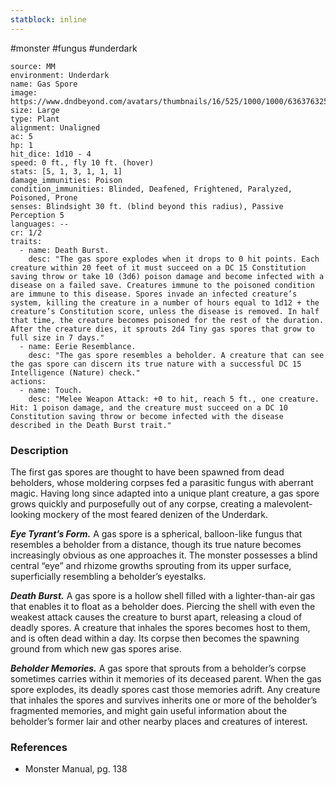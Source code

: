 ```yaml
---
statblock: inline
---
```

 #monster #fungus #underdark

```statblock
source: MM
environment: Underdark
name: Gas Spore
image: https://www.dndbeyond.com/avatars/thumbnails/16/525/1000/1000/636376325969431504.jpeg
size: Large
type: Plant
alignment: Unaligned
ac: 5
hp: 1
hit_dice: 1d10 - 4
speed: 0 ft., fly 10 ft. (hover)
stats: [5, 1, 3, 1, 1, 1]
damage_immunities: Poison
condition_immunities: Blinded, Deafened, Frightened, Paralyzed, Poisoned, Prone
senses: Blindsight 30 ft. (blind beyond this radius), Passive Perception 5
languages: --
cr: 1/2
traits:
  - name: Death Burst.
    desc: "The gas spore explodes when it drops to 0 hit points. Each creature within 20 feet of it must succeed on a DC 15 Constitution saving throw or take 10 (3d6) poison damage and become infected with a disease on a failed save. Creatures immune to the poisoned condition are immune to this disease. Spores invade an infected creature’s system, killing the creature in a number of hours equal to 1d12 + the creature’s Constitution score, unless the disease is removed. In half that time, the creature becomes poisoned for the rest of the duration. After the creature dies, it sprouts 2d4 Tiny gas spores that grow to full size in 7 days."
  - name: Eerie Resemblance.
    desc: "The gas spore resembles a beholder. A creature that can see the gas spore can discern its true nature with a successful DC 15 Intelligence (Nature) check."
actions:
  - name: Touch.
    desc: "Melee Weapon Attack: +0 to hit, reach 5 ft., one creature. Hit: 1 poison damage, and the creature must succeed on a DC 10 Constitution saving throw or become infected with the disease described in the Death Burst trait."
```

### Description

The first gas spores are thought to have been spawned from dead beholders, whose moldering corpses fed a parasitic fungus with aberrant magic. Having long since adapted into a unique plant creature, a gas spore grows quickly and purposefully out of any corpse, creating a malevolent-looking mockery of the most feared denizen of the Underdark.

**_Eye Tyrant’s Form._** A gas spore is a spherical, balloon-like fungus that resembles a beholder from a distance, though its true nature becomes increasingly obvious as one approaches it. The monster possesses a blind central “eye” and rhizome growths sprouting from its upper surface, superficially resembling a beholder’s eyestalks.

**_Death Burst._** A gas spore is a hollow shell filled with a lighter-than-air gas that enables it to float as a beholder does. Piercing the shell with even the weakest attack causes the creature to burst apart, releasing a cloud of deadly spores. A creature that inhales the spores becomes host to them, and is often dead within a day. Its corpse then becomes the spawning ground from which new gas spores arise.

**_Beholder Memories._** A gas spore that sprouts from a beholder’s corpse sometimes carries within it memories of its deceased parent. When the gas spore explodes, its deadly spores cast those memories adrift. Any creature that inhales the spores and survives inherits one or more of the beholder’s fragmented memories, and might gain useful information about the beholder’s former lair and other nearby places and creatures of interest.

### References

* Monster Manual, pg. 138
